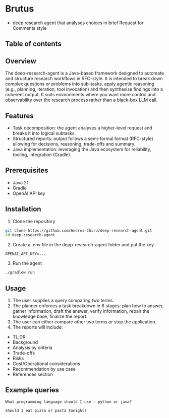 # Brutus 
- deep research agent that analyses choices in brief Request for Comments style 
## Table of contents
## Overview
The deep-research-agent is a Java-based framework designed to automate and structure research workflows in RFC-style.
It is intended to break down complex questions or problems into sub-tasks, apply agentic reasoning (e.g., planning, iteration, tool invocation) and then synthesise findings into a coherent output.
It suits environments where you want more control and observability over the research process rather than a black-box LLM call.
## Features
* Task decomposition: the agent analyses a higher-level request and breaks it into logical subtasks. 
* Structured reports: output follows a semi-formal format (RFC-style) allowing for decisions, reasoning, trade-offs and summary. 
* Java implementation: leveraging the Java ecosystem for reliability, tooling, integration (Gradle).
## Prerequisites
* Java 21
* Gradle
* OpenAI API key
## Installation
1) Clone the repository
```bash
git clone https://github.com/Andrei-Chiru/deep-research-agent.git  
cd deep-research-agent
```
2) Create a .env file in the depp-research-agent folder and put the key
```text
OPENAI_API_KEY=...
```
3) Run the agent
```bash
./gradlew run
```
## Usage
1) The user supplies a query comparing two terms.
2) The planner enforces a task breakdown in 6 stages: plan how to answer, gather information, draft the answer, verify information, repair the knowledge base, finalize the report.
3) The user can either compare other two terms or stop the application.
4) The reports will include:
* TL;DR
* Background
* Analysis by criteria
* Trade-offs
* Risks
* Cost/Operational considerations
* Recommendation by use case
* References section
## Example queries
```text
What programming language should I use - python or java?
```
```text
Should I eat pizza or pasta tonight?
```
